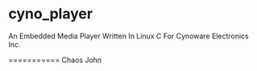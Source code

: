 cyno_player
===========

An Embedded Media Player Written In Linux C For Cynoware Electronics Inc.

===========
Chaos John
